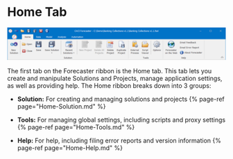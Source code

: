 # Home Tab

![Home Tab Ribbon](/user-guide/Getting-started/imgs/HomeTab.png)

The first tab on the Forecaster ribbon is the Home tab.  This tab lets you create and manipulate Solutions and Projects, manage application settings, as well as providing help. The Home ribbon breaks down into 3 groups:


- **Solution:** For creating and managing solutions and projects
{% page-ref page="Home-Solution.md" %}

- **Tools:** For managing global settings, including scripts and proxy settings
{% page-ref page="Home-Tools.md" %}

- **Help:** For help, including filing error reports and version information
{% page-ref page="Home-Help.md" %}


  